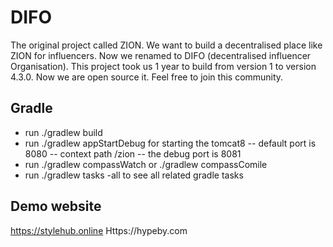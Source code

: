 # DIFO
The original project called ZION. We want to build a decentralised place like ZION for influencers. Now we renamed to DIFO (decentralised influencer Organisation). This project took us 1 year to build from version 1 to version 4.3.0. Now we are open source it.
Feel free to join this community.

## Gradle
- run ./gradlew build
- run ./gradlew appStartDebug for starting the tomcat8
--  default port is 8080
-- context path /zion
-- the debug port is 8081
- run ./gradlew compassWatch or ./gradlew compassComile
- run ./gradlew tasks -all to see all related gradle tasks

## Demo website
https://stylehub.online
Https://hypeby.com
